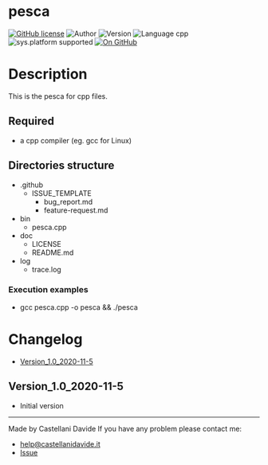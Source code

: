 # pesca
[![GitHub license](https://img.shields.io/badge/licence-GNU-green?style=flat)](https://github.com/CastellaniDavide/pesca/blob/master/LICENSE) ![Author](https://img.shields.io/badge/author-Castellani%20Davide-green?style=flat) ![Version](https://img.shields.io/badge/version-v01.01-blue?style=flat) ![Language cpp](https://img.shields.io/badge/language-cpp-yellowgreen?style=flat) ![sys.platform supported](https://img.shields.io/badge/OS%20platform%20supported-All-blue?style=flat) [![On GitHub](https://img.shields.io/badge/on%20GitHub-True-green?style=flat&logo=github)](https://github.com/CastellaniDavide/pesca)

# Description
This is the pesca for cpp files.

## Required
 - a cpp compiler (eg. gcc for Linux)
 

## Directories structure
 - .github
   - ISSUE_TEMPLATE
     - bug_report.md
     - feature-request.md
 - bin
	 - pesca.cpp
 - doc
   - LICENSE
   - README.md
 - log
	 - trace.log
   
### Execution examples
 - gcc pesca.cpp -o pesca && ./pesca

# Changelog
 - [Version_1.0_2020-11-5](#Version_10_2020-11-5)


## Version_1.0_2020-11-5
 - Initial version

---
Made by Castellani Davide 
If you have any problem please contact me:
- help@castellanidavide.it
- [Issue](https://github.com/CastellaniDavide/pesca/issues)
